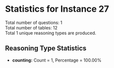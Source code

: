 # Statistics for Instance 27<br/>
Total number of questions: 1<br/>
Total number of tables: 12<br/>
Total 1 unique reasoning types are produced.<br/>
## Reasoning Type Statistics<br/>
- **counting:** Count = 1, Percentage = 100.00%<br/>
